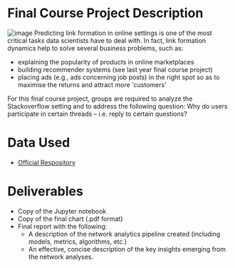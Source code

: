 Final Course Project Description
================================
![image](https://venturebeat.com/wp-content/uploads/2018/05/stack-overflow-logo.png?w=1200&strip=all)
Predicting link formation in online settings is one of the most critical tasks data scientists have to deal with. In fact, link formation dynamics help to solve several business problems, such as:

+ explaining the popularity of products in online marketplaces
+ building recommender systems (see last year final course project)
+ placing ads (e.g., ads concerning job posts) in the right spot so as to maximise the returns and attract more 'customers'

For this final course project, groups are required to analyze the Stackoverflow setting and to address the following question: Why do users participate in certain threads – i.e. reply to certain questions?


Data Used
======
+ [Official Respository](https://data.stackexchange.com/stackoverflow/queries)



Deliverables
======
+ Copy of the Jupyter notebook
+ Copy of the final chart (.pdf format)
+ Final report with the following:
   - A description of the network analytics pipeline created (including models, metrics, algorithms, etc.)
   - An effective, concise description of the key insights emerging from the network analyses.
